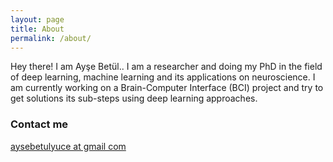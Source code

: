 ```yaml
---
layout: page
title: About
permalink: /about/
---
```


Hey there! I am Ayşe Betül.. I am a researcher and doing my PhD in the field of deep learning, machine learning and its applications on neuroscience. 
I am currently working on a Brain-Computer Interface (BCI) project and try to get solutions its sub-steps using deep learning approaches.

### Contact me

[aysebetulyuce at gmail com](mailto:aysebetulyuce@gmail.com)
